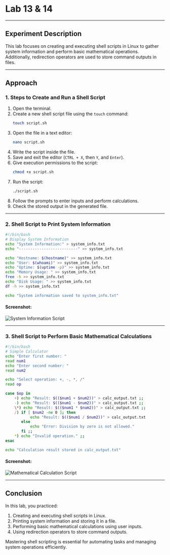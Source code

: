 # Lab 13 & 14

---

## Experiment Description
This lab focuses on creating and executing shell scripts in Linux to gather system information and perform basic mathematical operations. Additionally, redirection operators are used to store command outputs in files.

---

## Approach

### 1. Steps to Create and Run a Shell Script
1. Open the terminal.
2. Create a new shell script file using the `touch` command:
   ```bash
   touch script.sh
   ```
3. Open the file in a text editor:
   ```bash
   nano script.sh
   ```
4. Write the script inside the file.
5. Save and exit the editor (`CTRL + X`, then `Y`, and `Enter`).
6. Give execution permissions to the script:
   ```bash
   chmod +x script.sh
   ```
7. Run the script:
   ```bash
   ./script.sh
   ```
8. Follow the prompts to enter inputs and perform calculations.
9. Check the stored output in the generated file.

---

### 2. Shell Script to Print System Information

```bash
#!/bin/bash
# Display System Information
echo "System Information:" > system_info.txt
echo "--------------------------" >> system_info.txt

echo "Hostname: $(hostname)" >> system_info.txt
echo "User: $(whoami)" >> system_info.txt
echo "Uptime: $(uptime -p)" >> system_info.txt
echo "Memory Usage: " >> system_info.txt
free -h >> system_info.txt
echo "Disk Usage: " >> system_info.txt
df -h >> system_info.txt

echo "System information saved to system_info.txt"
```

#### Screenshot:
![System Information Script](screenshots/system_info_script.png)

---

### 3. Shell Script to Perform Basic Mathematical Calculations

```bash
#!/bin/bash
# Simple Calculator
echo "Enter first number: "
read num1
echo "Enter second number: "
read num2

echo "Select operation: +, -, *, /"
read op

case $op in
    +) echo "Result: $(($num1 + $num2))" > calc_output.txt ;;
    -) echo "Result: $(($num1 - $num2))" > calc_output.txt ;;
    \*) echo "Result: $(($num1 * $num2))" > calc_output.txt ;;
    /) if [ $num2 -ne 0 ]; then
           echo "Result: $(($num1 / $num2))" > calc_output.txt
       else
           echo "Error: Division by zero is not allowed."
       fi ;;
    *) echo "Invalid operation." ;;
esac

echo "Calculation result stored in calc_output.txt"
```

#### Screenshot:
![Mathematical Calculation Script](screenshots/calc_script.png)

---

## Conclusion
In this lab, you practiced:
1. Creating and executing shell scripts in Linux.
2. Printing system information and storing it in a file.
3. Performing basic mathematical calculations using user inputs.
4. Using redirection operators to store command outputs.

Mastering shell scripting is essential for automating tasks and managing system operations efficiently.

